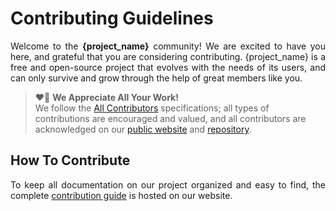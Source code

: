# Contributing Guidelines

<p align="justify">
    Welcome to the <b>{project_name}</b> community!
    We are excited to have you here,
    and grateful that you are considering contributing.
    {project_name} is a free and open-source project that evolves with the needs of its users,
    and can only survive and grow through the help of great members like you.
</p>

<blockquote>
    ❤️🙏 <b>We Appreciate All Your Work!</b>
    <br>
    We follow the <a href="https://allcontributors.org/docs/en/specification">All Contributors</a>
    specifications; all types of contributions are encouraged and valued, and all contributors are
    acknowledged on our <a href="{url_contributors}">public website</a>
    and <a href="{url_releases}">repository</a>.
</blockquote>

## How To Contribute

<p align="justify">
    To keep all documentation on our project organized and easy to find, the complete
    <a href="{url_contributing}">contribution guide</a> is hosted on our website.
</p>
